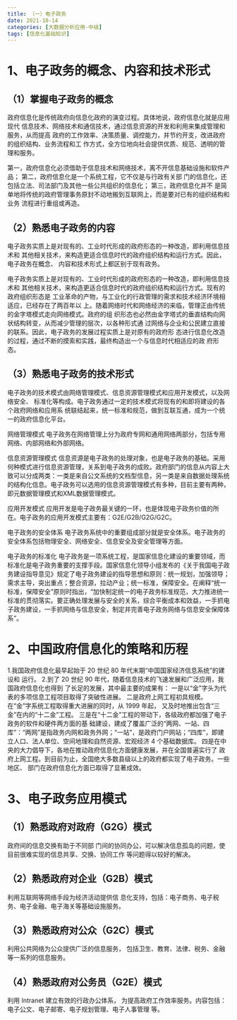 ```yaml
---
title: （一）电子政务
date: 2021-10-14
categories: [大数据分析应用-中级]
tags: [信息化基础知识]
---
```



# 1、电子政务的概念、内容和技术形式 
## （1）掌握电子政务的概念 
政府信息化是传统政府向信息化政府的演变过程。具体地说，政府信息化就是应用现代 信息技术、网络技术和通信技术，通过信息资源的开发和利用来集成管理和服务，从而提高 政府的工作效率、决策质量、调控能力，并节约开支，改进政府的组织结构、业务流程和工 作方式，全方位地向社会提供优质、规范、透明的管理和服务。

第一，政府信息化必须借助于信息技术和网络技术，离不开信息基础设施和软件产品；
第二，政府信息化是一个系统工程，它不仅是与行政有关部 门的信息化，还包括立法、司法部门及其他一些公共组织的信息化；
第三，政府信息化并不 是简单地将传统的政府管理事务原封不动地搬到互联网上，而是要对已有的组织结构和业务 流程进行重组或再造。

## （2）熟悉电子政务的内容 
电子政务实质上是对现有的、工业时代形成的政府形态的一种改造，即利用信息技术和 其他相关技术，来构造更适合信息时代的政府组织结构和运行方式。因此，电子政务在概念、 内容和技术形式上都区别于现有政务。

电子政务实质上是对现有的、工业时代形成的政府形态的一种改造，即利用信息技术和 其他相关技术，来构造更适合信息时代的政府组织结构和运行方式。现有的政府组织形态是 工业革命的产物，与工业化的行政管理的需求和技术经济环境相适应，已经存在了两百年以 上。随着网络时代和网络经济的来临，管理正由传统的金字塔模式走向网络模式。政府的组 织形态也必然由金字塔式的垂直结构向网状结构转变，从而减少管理的层次，以各种形式通 过网络与企业和公民建立直接的联系。因此，电子政务的发展过程实质上是对原有的政府形 态进行信息化改造的过程，通过不断的摸索和实践，最终构造出一个与信息时代相适应的政 府形态。
## （3）熟悉电子政务的技术形式 
电子政务的技术模式由网络管理模式、信息资源管理模式和应用开发模式，以及网络安全、 标准化等构成。电子政务通过一定的技术模式将现有的和即将建设的各个政府网络和应用系 统联结起来，统一标准和规范，做到互联互通，成为一个统一的政府信息化平台。

网络管理模式
电子政务在网络管理上分为政府专网和通用网络两部分，包括专用网络、内部网络和外部网络。

信息资源管理模式
信息资源是电子政务的处理对象，也是电子政务的基础。采用何种模式进行信息资源管理，关系到电子政务的成败。政府部门的信息从内容上大致可以分成两类：一类是来自公文系统的文档型信息，另一类是来自数据处理系统的结构化信息。电子政务可以选用的信息资源管理模式有多种，目前主要有两种，即元数据管理模式和XML数据管理模式。

应用开发模式
应用开发是电子政务最关键的一环，也是体现电子政务价值的所在。电子政务的应用开发模式主要有：G2E/G2B/G2G/G2C。

电子政务的安全体系
电子政务系统中的重要组成部分就是安全体系。电子政务的安全体系包括物理安全、网络安全、信息安全及安全管理等方面。

电子政务的标准化
电子政务是一项系统工程，是国家信息化建设的重要领域，而标准化是电子政务重要的支撑手段。国家信息化领导小组发布的《关于我国电子政务建设指导意见》规定了电子政务建设的指导思想和原则：统一规划，加强领导；需求主导，突出重点；整合资源，拉动产业；统一标准，保障安全。在阐释“统一标准，保障安全”原则时指出，“加快制定统一的电子政务标准规范，大力推进统一标准的贯彻落实。要正确处理发展与安全的关系，综合平衡成本和效益，一手抓电子政务建设，一手抓网络与信息安全，制定并完善电子政务网络与信息安全保障体系”。

# 2、中国政府信息化的策略和历程 
1.我国政府信息化最早起始于 20 世纪 80 年代末期“中国国家经济信息系统”的建设和 运行。
2.到了 20 世纪 90 年代，随着信息技术的飞速发展和广泛应用，我国政府信息化也得到 了长足的发展，其中最主要的成果有：
一是以“金”字头为代表的多项信息工程项目取得了突破性进展。
二是政府上网工程初具规模。在“金”字系统工程取得重大进展的同时，从 1999 年起， 又及时地推出包含“三金”在内的“十二金”工程。
三是在“十二金”工程的带动下，各级政府都加强了电子政务的软件和硬件两方面的基 础建设，建成了覆盖广泛的“两网、一站、四库”：“两网”是指政务内网和政务外网；“一站”，是政府门户网站；“四库”，即建立人口、法人单位、空间地理和自然资源、宏观经济 4 个基础数据库。
四是在中央的大力倡导下，各地在推动政府信息化方面健康发展，并在全国普遍实行了 政府上网工程。到目前为止，全国绝大多数县级以上的政府都实现了电子政务。一些地区、 部门在政府信息化方面已取得了显著成效。

# 3、电子政务应用模式 
## （1）熟悉政府对政府（G2G）模式 
政府间的信息交换有助于不同部 门间的协同办公，可以解决信息孤岛的问题，使目前很难实现的信息共享、交换、协同工作 等问题得以较好的解决。
## （2）熟悉政府对企业（G2B）模式
利用互联网等网络手段为经济活动提供信 息化支持，包括：电子商务、电子税务、电子金融、电子海关等基础设施服务。
## （3）熟悉政府对公众（G2C）模式 
利用公共网络为公众提供广泛的信息服务， 包括卫生、教育、法律、税务、金融等一系列的信息服务。
## （4）熟悉政府对公务员（G2E）模式
利用 Intranet 建立有效的行政办公体系， 为提高政府工作效率服务。内容包括：电子公文、电子邮寄、电子规划管理、电子人事管理 等。